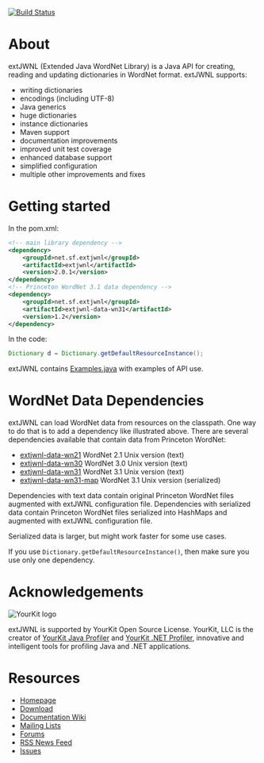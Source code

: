 [![Build Status](https://travis-ci.org/extjwnl/extjwnl.png?branch=master)](https://travis-ci.org/extjwnl/extjwnl)

# About

extJWNL (Extended Java WordNet Library) is a Java API for creating, reading and updating dictionaries in WordNet format. extJWNL supports:
* writing dictionaries
* encodings (including UTF-8)
* Java generics
* huge dictionaries
* instance dictionaries
* Maven support
* documentation improvements
* improved unit test coverage
* enhanced database support
* simplified configuration
* multiple other improvements and fixes

# Getting started

In the pom.xml:

```xml
<!-- main library dependency -->
<dependency>
    <groupId>net.sf.extjwnl</groupId>
    <artifactId>extjwnl</artifactId>
    <version>2.0.1</version>
</dependency>
<!-- Princeton WordNet 3.1 data dependency -->
<dependency>
    <groupId>net.sf.extjwnl</groupId>
    <artifactId>extjwnl-data-wn31</artifactId>
    <version>1.2</version>
</dependency>
```

In the code:

```java
Dictionary d = Dictionary.getDefaultResourceInstance();
```

extJWNL contains [Examples.java](utilities/src/main/java/net/sf/extjwnl/utilities/Examples.java) with examples of API use.

# WordNet Data Dependencies
extJWNL can load WordNet data from resources on the classpath.
One way to do that is to add a dependency like illustrated above. 
There are several dependencies available that contain data from Princeton WordNet:
 * [extjwnl-data-wn21](https://github.com/extjwnl/extjwnl-data-wn21) WordNet 2.1 Unix version (text)
 * [extjwnl-data-wn30](https://github.com/extjwnl/extjwnl-data-wn30) WordNet 3.0 Unix version (text)
 * [extjwnl-data-wn31](https://github.com/extjwnl/extjwnl-data-wn31) WordNet 3.1 Unix version (text)
 * [extjwnl-data-wn31-map](https://github.com/extjwnl/extjwnl-data-wn31-map) WordNet 3.1 Unix version (serialized)

Dependencies with text data contain original Princeton WordNet files augmented with extJWNL configuration file.
Dependencies with serialized data contain Princeton WordNet files serialized into HashMaps 
and augmented with extJWNL configuration file.

Serialized data is larger, but might work faster for some use cases. 

If you use ```Dictionary.getDefaultResourceInstance()```, then make sure you use only one dependency.  

# Acknowledgements

![YourKit logo](https://www.yourkit.com/images/yklogo.png)

extJWNL is supported by YourKit Open Source License. YourKit, LLC is the creator of
[YourKit Java Profiler](https://www.yourkit.com/java/profiler/index.jsp)
and [YourKit .NET Profiler](https://www.yourkit.com/.net/profiler/index.jsp),
innovative and intelligent tools for profiling Java and .NET applications.


# Resources

* [Homepage](http://extjwnl.sourceforge.net)
* [Download](http://sourceforge.net/projects/extjwnl/files)
* [Documentation Wiki](https://github.com/extjwnl/extjwnl/wiki)
* [Mailing Lists](http://lists.sourceforge.net/lists/listinfo/extjwnl-announce)
* [Forums](http://sourceforge.net/projects/extjwnl/forums/)
* [RSS News Feed](http://sourceforge.net/export/rss2_projnews.php?group_id=386458)
* [Issues](https://github.com/extjwnl/extjwnl/issues)
